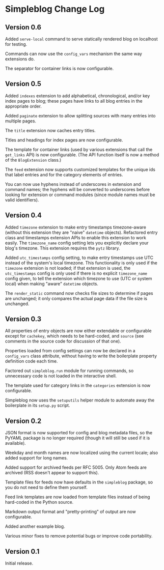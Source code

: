Simpleblog Change Log
=====================

Version 0.6
-----------

Added ``serve-local`` command to serve statically rendered blog
on localhost for testing.

Commands can now use the ``config_vars`` mechanism the same way
extensions do.

The separator for container links is now configurable.

Version 0.5
-----------

Added ``indexes`` extension to add alphabetical, chronological,
and/or key index pages to blog; these pages have links to all blog
entries in the appropriate order.

Added ``paginate`` extension to allow splitting sources with many
entries into multiple pages.

The ``title`` extension now caches entry titles.

Titles and headings for index pages are now configurable.

The template for container links (used by various extensions that
call the ``get_links`` API) is now configurable. (The API function
itself is now a method of the ``BlogExtension`` class.)

The ``feed`` extension now supports customized templates for the
unique ids that label entries and for the category elements of
entries.

You can now use hyphens instead of underscores in extension and
command names; the hyphens will be converted to underscores before
looking for extension or command modules (since module names must
be valid identifiers).

Version 0.4
-----------

Added ``timezone`` extension to make entry timestamps timezone-aware
(without this extension they are "naive" ``datetime`` objects).
Refactored entry class and timestamps extension APIs to enable this
extension to work easily. The ``timezone_name`` config setting lets
you explicitly declare your blog's timezone. This extension requires
the ``pytz`` library.

Added ``utc_timestamps`` config setting, to make entry timestamps
use UTC instead of the system's local timezone. This functionality is
only used if the ``timezone`` extension is not loaded; if that extension
is used, the ``utc_timestamps`` config is only used if there is no
explicit ``timezone_name`` config given, to tell the extension which
timezone to use (UTC or system local) when making "aware" ``datetime``
objects.

The ``render_static`` command now checks file sizes to determine if
pages are unchanged; it only compares the actual page data if the file
size is unchanged.

Version 0.3
-----------

All properties of entry objects are now either extendable or
configurable except for ``cachekey``, which needs to be hard-coded,
and ``source`` (see comments in the source code for discussion of
that one).

Properties loaded from config settings can now be declared in a
``config_vars`` class attribute, without having to write the
boilerplate property definition code each time.

Factored out ``simpleblog.run`` module for running commands, so
unnecessary code is not loaded in the interactive shell.

The template used for category links in the ``categories``
extension is now configurable.

Simpleblog now uses the ``setuputils`` helper module to automate
away the boilerplate in its ``setup.py`` script.

Version 0.2
-----------

JSON format is now supported for config and blog metadata files,
so the PyYAML package is no longer required (though it will still
be used if it is available).

Weekday and month names are now localized using the current locale;
also added support for long names.

Added support for archived feeds per RFC 5005. Only Atom feeds are
archived (RSS doesn't appear to support this).

Template files for feeds now have defaults in the ``simpleblog``
package, so you do not need to define them yourself.

Feed link templates are now loaded from template files instead of
being hard-coded in the Python source.

Markdown output format and "pretty-printing" of output are now
configurable.

Added another example blog.

Various minor fixes to remove potential bugs or improve code
portability.

Version 0.1
-----------

Initial release.
